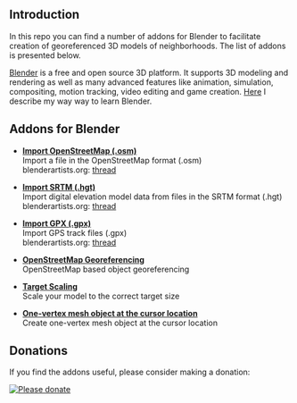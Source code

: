 ## Introduction

In this repo you can find a number of addons for Blender to facilitate creation of georeferenced 3D models of neighborhoods. The list of addons is presented below.

[Blender](http://www.blender.org) is a free and open source 3D platform. It supports 3D modeling and rendering as well as many advanced features like animation, simulation, compositing, motion tracking, video editing and game creation.
[Here](https://github.com/vvoovv/blender-geo/wiki/Learning-Blender) I describe my way way to learn Blender.


## Addons for Blender

* **[Import OpenStreetMap (.osm)](https://github.com/vvoovv/blender-geo/wiki/Import-OpenStreetMap-(.osm))**
<br>Import a file in the OpenStreetMap format (.osm)
<br>blenderartists.org: [thread](http://blenderartists.org/forum/showthread.php?334508-Addon-Import-OpenStreetMap-(-osm))

* **[Import SRTM (.hgt)](https://github.com/vvoovv/blender-geo/wiki/Import-SRTM-(.hgt))**
<br>Import digital elevation model data from files in the SRTM format (.hgt)
<br>blenderartists.org: [thread](http://blenderartists.org/forum/showthread.php?334510-Addon-Import-SRTM-terrain-(-hgt))

* **[Import GPX (.gpx)](https://github.com/vvoovv/blender-geo/wiki/Import-GPX-(.gpx))**
<br>Import GPS track files (.gpx)
<br>blenderartists.org: [thread](http://blenderartists.org/forum/showthread.php?363717-Import-GPX-track-(-gpx))

* **[OpenStreetMap Georeferencing](https://github.com/vvoovv/blender-geo/wiki/OpenStreetMap-Georeferencing)**
<br>OpenStreetMap based object georeferencing

* **[Target Scaling](https://github.com/vvoovv/blender-geo/wiki/Target-Scaling)**
<br>Scale your model to the correct target size

* **[One-vertex mesh object at the cursor location](https://github.com/vvoovv/blender-geo/wiki/One-vertex-mesh-object-at-the-cursor-location)**
<br>Create one-vertex mesh object at the cursor location


## Donations
If you find the addons useful, please consider making a donation:

[![Please donate](https://www.paypalobjects.com/en_US/GB/i/btn/btn_donateCC_LG.gif)](https://www.paypal.com/cgi-bin/webscr?cmd=_s-xclick&hosted_button_id=NNQBWQ6TH2N7N)
